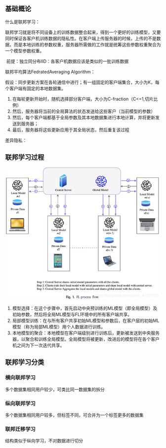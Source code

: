 ## 基础概论

什么是联邦学习：

联邦学习就是将不同设备上的训练数据整合起来，得到一个更好的训练模型，又要同时保证各客户机训练数据的隐私性。在客户端上传服务器的时候，上传的不是数据，而是本地训练的参数权重，服务器所需做的工作就是统筹这些参数权重聚合为一个模型参数权重。

​	前提：独立同分布IID：各客户机数据应该是类似的一批训练数据



联邦平均算法FedratedAveraging Algorithm：

假设：同步更新方案在各轮通信中进行；有一组固定的客户端集合，大小为K，每个客户端有固定的本地数据集。

1. 在每轮更新开始时，随机选择部分客户端，大小为C-fraction（C<=1,切片比例）
2. 然后，服务器将当前的全局算法的状态发送给这些客户（当前模型的参数）
3. 然后，每个客户端都基于全局参数及其本地数据集进行本地计算，并将更新发送到服务器；
4. 最后，服务器将这些更新应用于其全局状态，然后重复该过程



差异隐私：



## 联邦学习过程

![](../../image/fl001.png)

1. 模型选择：在这个步骤中，首先启动中央预训练的ML模型（即全局模型）及初始参数，然后将全局ML模型与FL环境中的所有客户端共享。
2. 局部模型训练：在与所有客户共享初始ML模型和参数后，在客户层的初始ML模型（称为局部ML模型）用个人数据进行训练。
3. 本地模型的聚合：本地模型在客户端级别进行训练后，更新被发送到中央服务器，以聚合和训练全局模型。全局模型将被更新，改进后的模型将在各个客户机之间为下一次迭代共享。



## 联邦学习分类

### 横向联邦学习

多个数据集相同用户较少，可类比同一数据集的拆分

### 纵向联邦学习

多个数据集相同用户较多，但标签不同，可合并为一个标签更多的数据集

### 联邦迁移学习

结构类似于纵向学习，不对数据进行切分